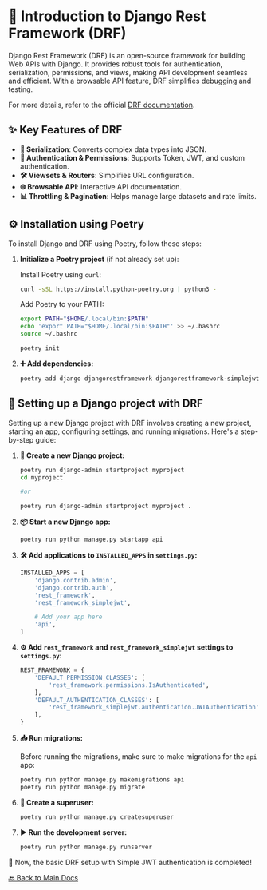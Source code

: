 # 🌟 Introduction to Django Rest Framework (DRF)

Django Rest Framework (DRF) is an open-source framework for building Web APIs with Django. It provides robust tools for authentication, serialization, permissions, and views, making API development seamless and efficient. With a browsable API feature, DRF simplifies debugging and testing.

For more details, refer to the official [DRF documentation](https://www.django-rest-framework.org/).

## ✨ Key Features of DRF

- **🔄 Serialization**: Converts complex data types into JSON.
- **🔐 Authentication & Permissions**: Supports Token, JWT, and custom authentication.
- **🛠️ Viewsets & Routers**: Simplifies URL configuration.
- **🌐 Browsable API**: Interactive API documentation.
- **📊 Throttling & Pagination**: Helps manage large datasets and rate limits.

## ⚙️ Installation using Poetry

To install Django and DRF using Poetry, follow these steps:

1. **Initialize a Poetry project** (if not already set up):

    Install Poetry using `curl`:

    ```sh
    curl -sSL https://install.python-poetry.org | python3 -
    ```

    Add Poetry to your PATH:

    ```sh
    export PATH="$HOME/.local/bin:$PATH"
    echo 'export PATH="$HOME/.local/bin:$PATH"' >> ~/.bashrc
    source ~/.bashrc
    ```

    ```bash
    poetry init
    ```

2. **➕ Add dependencies:**

    ```bash
    poetry add django djangorestframework djangorestframework-simplejwt
    ```

## 🚀 Setting up a Django project with DRF

Setting up a new Django project with DRF involves creating a new project, starting an app, configuring settings, and running migrations. Here's a step-by-step guide:

1. **📂 Create a new Django project:**

    ```bash
    poetry run django-admin startproject myproject 
    cd myproject

    #or 

    poetry run django-admin startproject myproject .
    ```

2. **📦 Start a new Django app:**

    ```bash
    poetry run python manage.py startapp api
    ```

3. **🛠️ Add applications to `INSTALLED_APPS` in `settings.py`:**

    ```python
    INSTALLED_APPS = [
        'django.contrib.admin',
        'django.contrib.auth',
        'rest_framework',
        'rest_framework_simplejwt',

        # Add your app here
        'api',
    ]
    ```

4. **⚙️ Add `rest_framework` and `rest_framework_simplejwt` settings to `settings.py`:**

    ```python
    REST_FRAMEWORK = {
        'DEFAULT_PERMISSION_CLASSES': [
            'rest_framework.permissions.IsAuthenticated',
        ],
        'DEFAULT_AUTHENTICATION_CLASSES': [
            'rest_framework_simplejwt.authentication.JWTAuthentication',
        ],
    }
    ```

5. **📥 Run migrations:**

    Before running the migrations, make sure to make migrations for the `api` app:

    ```bash
    poetry run python manage.py makemigrations api
    poetry run python manage.py migrate
    ```

6. **👤 Create a superuser:**

    ```bash
    poetry run python manage.py createsuperuser
    ```

7. **▶️ Run the development server:**

    ```bash
    poetry run python manage.py runserver
    ```

🎉 Now, the basic DRF setup with Simple JWT authentication is completed!

[🔙 Back to Main Docs](./README.md)
